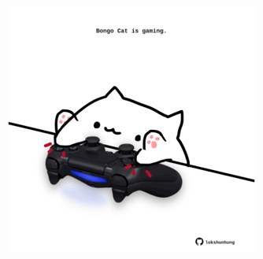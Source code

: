 <!-- built at 07/09/2025, 14:00:35 UTC -->
<p align="center">
  <img width="500" height="500" src="./ReadmeImage.svg">
</p>
